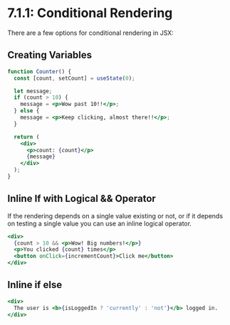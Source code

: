 # 7.1.1: Conditional Rendering

There are a few options for conditional rendering in JSX:

## Creating Variables

```jsx
function Counter() {
  const [count, setCount] = useState(0);

  let message;
  if (count > 10) {
    message = <p>Wow past 10!!</p>;
  } else {
    message = <p>Keep clicking, almost there!!</p>;
  }

  return (
    <div>
      <p>count: {count}</p>
      {message}
    </div>
  );
}
```

## Inline If with Logical && Operator

If the rendering depends on a single value existing or not, or if it depends on testing a single value you can use an inline logical operator.

```jsx
<div>
  {count > 10 && <p>Wow! Big numbers!</p>}
  <p>You clicked {count} times</p>
  <button onClick={incrementCount}>Click me</button>
</div>
```

## Inline if else

```jsx
<div>
  The user is <b>{isLoggedIn ? 'currently' : 'not'}</b> logged in.
</div>
```
